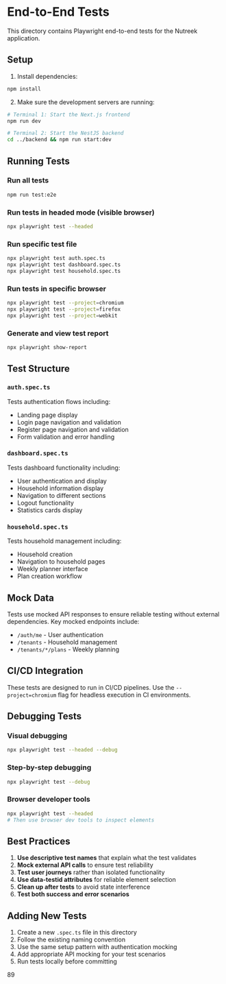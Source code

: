 # End-to-End Tests

This directory contains Playwright end-to-end tests for the Nutreek application.

## Setup

1. Install dependencies:
```bash
npm install
```

2. Make sure the development servers are running:
```bash
# Terminal 1: Start the Next.js frontend
npm run dev

# Terminal 2: Start the NestJS backend
cd ../backend && npm run start:dev
```

## Running Tests

### Run all tests
```bash
npm run test:e2e
```

### Run tests in headed mode (visible browser)
```bash
npx playwright test --headed
```

### Run specific test file
```bash
npx playwright test auth.spec.ts
npx playwright test dashboard.spec.ts
npx playwright test household.spec.ts
```

### Run tests in specific browser
```bash
npx playwright test --project=chromium
npx playwright test --project=firefox
npx playwright test --project=webkit
```

### Generate and view test report
```bash
npx playwright show-report
```

## Test Structure

### `auth.spec.ts`
Tests authentication flows including:
- Landing page display
- Login page navigation and validation
- Register page navigation and validation
- Form validation and error handling

### `dashboard.spec.ts`
Tests dashboard functionality including:
- User authentication and display
- Household information display
- Navigation to different sections
- Logout functionality
- Statistics cards display

### `household.spec.ts`
Tests household management including:
- Household creation
- Navigation to household pages
- Weekly planner interface
- Plan creation workflow

## Mock Data

Tests use mocked API responses to ensure reliable testing without external dependencies. Key mocked endpoints include:

- `/auth/me` - User authentication
- `/tenants` - Household management
- `/tenants/*/plans` - Weekly planning

## CI/CD Integration

These tests are designed to run in CI/CD pipelines. Use the `--project=chromium` flag for headless execution in CI environments.

## Debugging Tests

### Visual debugging
```bash
npx playwright test --headed --debug
```

### Step-by-step debugging
```bash
npx playwright test --debug
```

### Browser developer tools
```bash
npx playwright test --headed
# Then use browser dev tools to inspect elements
```

## Best Practices

1. **Use descriptive test names** that explain what the test validates
2. **Mock external API calls** to ensure test reliability
3. **Test user journeys** rather than isolated functionality
4. **Use data-testid attributes** for reliable element selection
5. **Clean up after tests** to avoid state interference
6. **Test both success and error scenarios**

## Adding New Tests

1. Create a new `.spec.ts` file in this directory
2. Follow the existing naming convention
3. Use the same setup pattern with authentication mocking
4. Add appropriate API mocking for your test scenarios
5. Run tests locally before committing
</content>
<line_count>89</line_count>